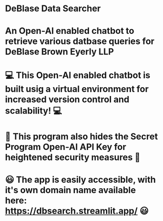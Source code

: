 # DeBlase Data Searcher

# An Open-AI enabled chatbot to retrieve various datbase queries for DeBlase Brown Eyerly LLP
# :computer:  This Open-AI enabled chatbot is built usig a virtual environment for increased version control and scalability! :computer:
# :closed_lock_with_key: This program also hides the Secret Program Open-AI API Key for heightened security measures :closed_lock_with_key:
# :smiley: The app is easily accessible, with it's own domain name available here: https://dbsearch.streamlit.app/ :smiley:
